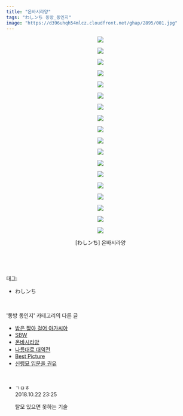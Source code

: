 ```yaml
---
title: "온바시라양"
tags: "わしンち 동방_동인지"
image: "https://d396uhqh54mlcz.cloudfront.net/ghap/2895/001.jpg"
---
```

<div class="article">
<p style="text-align: center; clear: none; float: none;"><img src="{{ site.imgserver7 }}/ghap/2895/001.jpg"/></p>
<p style="text-align: center; clear: none; float: none;"><img src="{{ site.imgserver7 }}/ghap/2895/002.jpg"/></p>
<p style="text-align: center; clear: none; float: none;"><img src="{{ site.imgserver7 }}/ghap/2895/003.jpg"/></p>
<p style="text-align: center; clear: none; float: none;"><img src="{{ site.imgserver7 }}/ghap/2895/004.jpg"/></p>
<p style="text-align: center; clear: none; float: none;"><img src="{{ site.imgserver7 }}/ghap/2895/005.jpg"/></p>
<p style="text-align: center; clear: none; float: none;"><img src="{{ site.imgserver7 }}/ghap/2895/006.jpg"/></p>
<p style="text-align: center; clear: none; float: none;"><img src="{{ site.imgserver7 }}/ghap/2895/007.jpg"/></p>
<p style="text-align: center; clear: none; float: none;"><img src="{{ site.imgserver7 }}/ghap/2895/008.jpg"/></p>
<p style="text-align: center; clear: none; float: none;"><img src="{{ site.imgserver7 }}/ghap/2895/009.jpg"/></p>
<p style="text-align: center; clear: none; float: none;"><img src="{{ site.imgserver7 }}/ghap/2895/010.jpg"/></p>
<p style="text-align: center; clear: none; float: none;"><img src="{{ site.imgserver7 }}/ghap/2895/011.jpg"/></p>
<p style="text-align: center; clear: none; float: none;"><img src="{{ site.imgserver7 }}/ghap/2895/012.jpg"/></p>
<p style="text-align: center; clear: none; float: none;"><img src="{{ site.imgserver7 }}/ghap/2895/013.jpg"/></p>
<p style="text-align: center; clear: none; float: none;"><img src="{{ site.imgserver7 }}/ghap/2895/014.jpg"/></p>
<p style="text-align: center; clear: none; float: none;"><img src="{{ site.imgserver7 }}/ghap/2895/015.jpg"/></p>
<p style="text-align: center; clear: none; float: none;"><img src="{{ site.imgserver7 }}/ghap/2895/016.jpg"/></p>
<p style="text-align: center; clear: none; float: none;"><img src="{{ site.imgserver7 }}/ghap/2895/017.jpg"/></p>
<p style="text-align: center; clear: none; float: none;"><img src="{{ site.imgserver7 }}/ghap/2895/018.jpg"/></p>
<p style="text-align: center; clear: none; float: none;">[わしンち] 온바시라양</p>
<p><br/></p>
</div><br/>
<div class="tagTrail">
<p>태그: </p>
<ul>
<li>わしンち</li>
</ul>
</div><br/>
<div class="another">
<p>'동방 동인지' 카테고리의 다른 글</p>
<ul>
<li><a href="/ghap_2897">밤은 짧아 걸어 아가씨야</a></li>
<li><a href="/ghap_2896">SBW</a></li>
<li><a href="/ghap_2895">온바시라양</a></li>
<li><a href="/ghap_2894">나름대로 대역전</a></li>
<li><a href="/ghap_2893">Best Picture</a></li>
<li><a href="/ghap_2892">신령묘 입문을 권유</a></li>
</ul>
</div><br/>
<div class="cb_module cb_fluid">
<div class="cb_wrt cb_profile">
<div class="comment">
<ul>
<li class="cb_thumb_off" id="comment15359936">
<div class="cb_comment_area">
<div class="cb_info_area">
<div class="cb_section">
<span class="cb_nick_name">ㄱㅁㅎ</span>
</div>
<div class="cb_section">
<span class="cb_date">2018.10.22 23:25 </span>
</div>
</div>
<div class="cb_dsc_comment">
<p class="cb_dsc">
											탈모 있으면 못하는 기술
										</p>
</div>
</div></li>
</ul>
</div>
</div><!-- commentList close -->
</div><br/>
